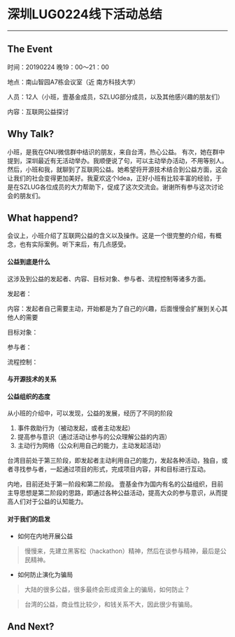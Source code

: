 


# 深圳LUG0224线下活动总结

---------------------------------

## The Event

时间：20190224 晚19：00～21：00

地点：南山智园A7栋会议室（近 南方科技大学）

人员：12人（小班，壹基金成员，SZLUG部分成员，以及其他感兴趣的朋友们）

内容：互联网公益探讨



## Why Talk?

小班，是我在GNU微信群中结识的朋友，来自台湾，热心公益。 有次，她在群中提到，深圳最近有无活动举办。我顺便说了句，可以主动举办活动，不用等别人。然后，小班和我，就聊到了互联网公益。她希望将开源技术结合到公益方面，这会让我们的社会变得更加美好。我夏欢这个Idea，正好小班有比较丰富的经验，于是在SZLUG各位成员的大力帮助下，促成了这次交流会。谢谢所有参与这次讨论会的朋友们。


## What happend?

会议上，小班介绍了互联网公益的含义以及操作。这是一个很完整的介绍，有概念，也有实际案例。听下来后，有几点感受。

#### 公益到底是什么

这涉及到公益的发起者、内容、目标对象、参与者、流程控制等诸多方面。

发起者：

内容：发起者自己需要主动，开始都是为了自己的兴趣，后面慢慢会扩展到关心其他人的需要

目标对象：

参与者：

流程控制：


#### 与开源技术的关系


#### 公益组织的态度

从小班的介绍中，可以发现，公益的发展，经历了不同的阶段
1. 事件救助行为（被动发起，或者主动发起）
2. 提高参与意识（通过活动让参与的公众理解公益的内涵）
3. 主动行为网络（公众利用自己的能力，主动发起活动）

台湾目前处于第三阶段，即发起者主动利用自己的能力，发起各种活动，独自，或者寻找参与者，一起通过项目的形式，完成项目内容，并和目标进行互动。

内地，目前还处于第一阶段和第二阶段。
壹基金作为国内有名的公益组织，目前主导思想是第二阶段的思路，即通过各种公益活动，提高大众的参与意识，从而提高人们对于公益的认知能力。



#### 对于我们的启发

* 如何在内地开展公益

> 慢慢来，先建立黑客松（hackathon）精神，然后在谈参与精神，最后是公民精神。
    
* 如何防止演化为骗局

> 大陆的很多公益，很多最终会形成资金上的骗局，如何防止？

> 台湾的公益，商业性比较少，和钱关系不大，因此很少有骗局。





## And Next?


